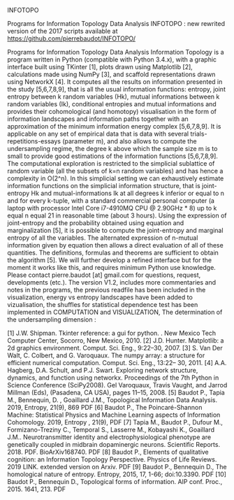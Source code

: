 INFOTOPO

Programs for Information Topology Data Analysis INFOTOPO : new rewrited version of the 2017 scripts available at https://github.com/pierrebaudot/INFOTOPO/
 
Programs for Information Topology Data Analysis Information Topology is a program written in Python (compatible with Python 3.4.x), with a graphic interface built using TKinter [1], plots drawn using Matplotlib [2], calculations made using NumPy [3], and scaffold representations drawn using NetworkX [4]. It computes all the results on information presented in the study [5,6,7,8,9], that is all the usual information functions: entropy, joint entropy between k random variables (Hk), mutual informations between k random variables (Ik), conditional entropies and mutual informations and provides their cohomological (and homotopy) visualisation in the form of information landscapes and information paths together with an approximation of the minimum information energy complex [5,6,7,8,9]. It is applicable on any set of empirical data that is data with several trials-repetitions-essays (parameter m), and also allows to compute the undersampling regime, the degree k above which the sample size m is to small to provide good estimations of the information functions [5,6,7,8,9]. The computational exploration is restricted to the simplicial sublattice of random variable (all the subsets of k=n random variables) and has hence a complexity in O(2^n). In this simplicial setting we can exhaustively estimate information functions on the simplicial information structure, that is joint-entropy Hk and mutual-informations Ik at all degrees k inferior or equal to n and for every k-tuple, with a standard commercial personal computer (a laptop with processor Intel Core i7-4910MQ CPU @ 2.90GHz * 8) up to k equal n equal 21 in reasonable time (about 3 hours). Using the expression of joint-entropy and the probability obtained using equation and marginalization [5], it is possible to compute the joint-entropy and marginal entropy of all the variables. The alternated expression of n-mutual information given by equation then allows a direct evaluation of all of these quantities. The definitions, formulas and theorems are sufficient to obtain the algorithm [5]. We will further develop a refined interface but for the moment it works like this, and requires minimum Python use knowledge. Please contact pierre.baudot [at] gmail.com for questions, request, developments (etc.). The version V1.2, includes more commentaries and notes in the programs, the previous readfile has been included in the visualization, energy vs entropy landscapes have been added to vizualisation, the shuffles for statistical dependence test has been implemented in COMPUTATION and VISUALIZATION, The determination of the undersampling dimension :



[1] J.W. Shipman. Tkinter reference: a gui for python. . New Mexico Tech Computer Center, Socorro, New Mexico, 2010. 
[2] J.D. Hunter. Matplotlib: a 2d graphics environment. Comput. Sci. Eng., 9:22–30, 2007. 
[3] S. Van Der Walt, C. Colbert, and G. Varoquaux. The numpy array: a structure for efficient numerical computation. Comput. Sci. Eng., 13:22– 30, 2011. [4] A.A. Hagberg, D.A. Schult, and P.J. Swart. Exploring network structure, dynamics, and function using networkx. Proceedings of the 7th Python in Science Conference (SciPy2008). Gel Varoquaux, Travis Vaught, and Jarrod Millman (Eds), (Pasadena, CA USA), pages 11–15, 2008. 
[5] Baudot P., Tapia M., Bennequin, D. , Goaillard J.M., Topological Information Data Analysis. 2019, Entropy, 21(9), 869    PDF
[6] Baudot P., The Poincaré-Shannon Machine: Statistical Physics and Machine Learning aspects of Information Cohomology. 2019, Entropy , 21(9),  PDF
[7] Tapia M., Baudot P., Dufour M., Formizano-Treziny C., Temporal S., Lasserre M., Kobayashi K., Goaillard J.M.. Neurotransmitter identity and electrophysiological phenotype are genetically coupled in midbrain dopaminergic neurons. Scientific Reports. 2018. PDF. BioArXiv168740. PDF
[8] Baudot P., Elements of qualitative cognition: an Information Topology Perspective. Physics of Life Reviews. 2019 LINK. extended version on Arxiv. PDF
[9] Baudot P., Bennequin D., The homological nature of entropy. Entropy, 2015, 17, 1-66; doi:10.3390. PDF
[10] Baudot P., Bennequin D., Topological forms of information. AIP conf. Proc., 2015. 1641, 213. PDF







